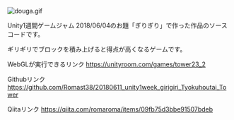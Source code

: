 ![douga.gif](douga.gif)

Unity1週間ゲームジャム
2018/06/04のお題「ぎりぎり」で作った作品のソースコードです。

ギリギリでブロックを積み上げると得点が高くなるゲームです。

WebGLが実行できるリンク
https://unityroom.com/games/tower23_2

Githubリンク
https://github.com/Romast38/20180611_unity1week_girigiri_Tyokuhoutai_Tower

Qiitaリンク
https://qiita.com/romaroma/items/09fb75d3bbe91507bdeb
